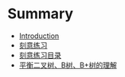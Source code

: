 # Summary

* [Introduction](README.md)
* [刻意练习](exercise/面试问题自问自答.md)
* [刻意练习目录](exercise/ExerciseSummary.md)
* [平衡二叉树、B树、B+树的理解](database/mysql/平衡二叉树、B树、B+树的理解.md)

